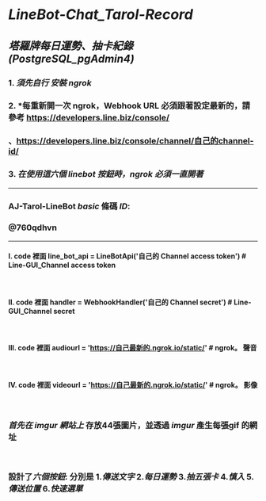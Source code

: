 # _LineBot-Chat_Tarol-Record_
## _塔羅牌每日運勢、抽卡紀錄 (PostgreSQL_pgAdmin4)_

### 1. *須先自行 安裝 ngrok*
### 2. *每重新開一次 ngrok，Webhook URL 必須跟著設定最新的，請參考    https://developers.line.biz/console/

### 、https://developers.line.biz/console/channel/自己的channel-id/
### 3. *在使用這六個 linebot 按鈕時，ngrok 必須一直開著*
-----------------------------------------
### AJ-Tarol-LineBot _basic_ 條碼 _ID_:  
### @760qdhvn
------------------------------------------
#### I. code 裡面 line_bot_api = LineBotApi('自己的 Channel access token') # Line-GUI_Channel access token
<br>

#### II. code 裡面 handler = WebhookHandler('自己的 Channel secret') # Line-GUI_Channel secret
<br>

#### III. code 裡面 audiourl = 'https://自己最新的.ngrok.io/static/' # ngrok。 聲音
<br>

#### IV. code 裡面 videourl = 'https://自己最新的.ngrok.io/static/' # ngrok。 影像
<br>

### *首先在 _imgur_ 網站上* 存放44張圖片，並透過 _imgur_ 產生每張gif 的網址
<br>

### 設計了*六個按鈕*: 分別是 1._傳送文字_ 2._每日運勢_ 3._抽五張卡_ 4._慎入_ 5._傳送位置_ 6._快速選單_
<br>

